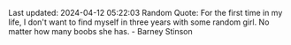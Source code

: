 Last updated: 2024-04-12 05:22:03
Random Quote: For the first time in my life, I don't want to find myself in three years with some random girl. No matter how many boobs she has. - Barney Stinson